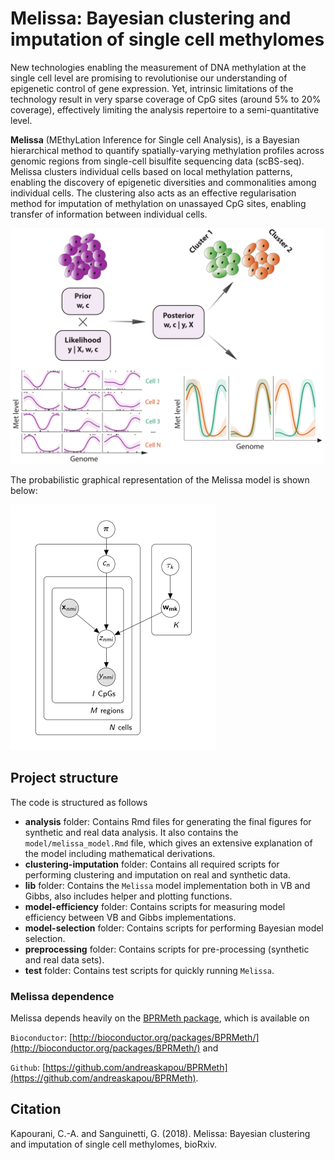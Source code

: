# Melissa: Bayesian clustering and imputation of single cell methylomes

New technologies enabling the measurement of DNA methylation at the single cell level are promising to revolutionise our understanding of epigenetic control of gene expression. Yet, intrinsic limitations of the technology result in very sparse coverage of CpG sites (around 5% to 20% coverage), effectively limiting the analysis repertoire to a semi-quantitative level.

__Melissa__ (MEthyLation Inference for Single cell Analysis), is a Bayesian hierarchical method to quantify spatially-varying methylation profiles across genomic regions from single-cell bisulfite sequencing data (scBS-seq). Melissa clusters individual cells based on local methylation patterns, enabling the discovery of epigenetic diversities and commonalities among individual cells. The clustering also acts as an effective regularisation method for imputation of methylation on unassayed CpG sites, enabling transfer of information between individual cells. 

<!--- ![Melissa model overview](analysis/model/figures/melissa.png) -->

 <img src="analysis/model/figures/melissa.png" alt="" style="width: 500px;"/> 


The probabilistic graphical representation of the Melissa model is shown below:

![](analysis/model/figures/melissa-model-small.png)

## Project structure

The code is structured as follows

* __analysis__ folder: Contains Rmd files for generating the final figures for synthetic and real data analysis. It also contains the `model/melissa_model.Rmd` file, which gives an extensive explanation of the model including mathematical derivations.
* __clustering-imputation__ folder: Contains all required scripts for performing clustering and imputation on real and synthetic data.
* __lib__ folder: Contains the `Melissa` model implementation both in VB and Gibbs, also includes helper and plotting functions.
* __model-efficiency__ folder: Contains scripts for measuring model efficiency between VB and Gibbs implementations.
* __model-selection__ folder: Contains scripts for performing Bayesian model selection.
* __preprocessing__ folder: Contains scripts for pre-processing (synthetic and real data sets).
* __test__ folder: Contains test scripts for quickly running `Melissa`.

### Melissa dependence

Melissa depends heavily on the [BPRMeth package](https://academic.oup.com/bioinformatics/article-lookup/doi/10.1093/bioinformatics/bty129), which is available on 

`Bioconductor`: [http://bioconductor.org/packages/BPRMeth/](http://bioconductor.org/packages/BPRMeth/) and 

`Github`: [https://github.com/andreaskapou/BPRMeth](https://github.com/andreaskapou/BPRMeth).


## Citation
Kapourani, C.-A. and Sanguinetti, G. (2018). Melissa: Bayesian clustering and imputation of single cell methylomes, bioRxiv.
